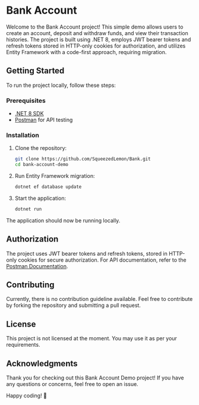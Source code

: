 # Bank Account

Welcome to the Bank Account project! This simple demo allows users to create an account, deposit and withdraw funds, and view their transaction histories. The project is built using .NET 8, employs JWT bearer tokens and refresh tokens stored in HTTP-only cookies for authorization, and utilizes Entity Framework with a code-first approach, requiring migration.

## Getting Started

To run the project locally, follow these steps:

### Prerequisites

- [.NET 8 SDK](https://dotnet.microsoft.com/download)
- [Postman](https://www.postman.com/) for API testing

### Installation

1. Clone the repository:

    ```bash
    git clone https://github.com/SqueezedLemon/Bank.git
    cd bank-account-demo
    ```

2. Run Entity Framework migration:

    ```bash
    dotnet ef database update
    ```

3. Start the application:

    ```bash
    dotnet run
    ```

The application should now be running locally.

## Authorization

The project uses JWT bearer tokens and refresh tokens, stored in HTTP-only cookies for secure authorization. For API documentation, refer to the [Postman Documentation](https://documenter.getpostman.com/view/16124553/2s9YkrcLBX).

## Contributing

Currently, there is no contribution guideline available. Feel free to contribute by forking the repository and submitting a pull request.

## License

This project is not licensed at the moment. You may use it as per your requirements.

## Acknowledgments

Thank you for checking out this Bank Account Demo project! If you have any questions or concerns, feel free to open an issue.

Happy coding! 🚀
